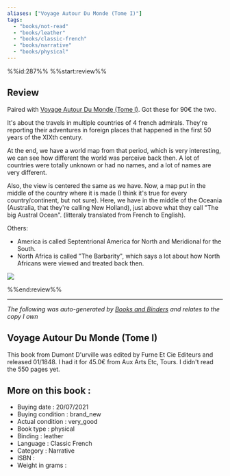 ```yaml
---
aliases: ["Voyage Autour Du Monde (Tome I)"] 
tags: 
  - "books/not-read" 
  - "books/leather" 
  - "books/classic-french"
  - "books/narrative"
  - "books/physical"
---
```

%%id:287%%
%%start:review%%

## Review
Paired with [Voyage Autour Du Monde (Tome I)](Voyage%20Autour%20Du%20Monde%20(Tome%20II)%20-%20Dumont%20D'urville.md). Got these for 90€ the two. 

It's about the travels in multiple countries of 4 french admirals. They're reporting their adventures in foreign places that happened in the first 50 years of the XIXth century. 

At the end, we have a world map from that period, which is very interesting, we can see how different the world was perceive back then. A lot of countries were totally unknown or had no names, and a lot of names are very different. 

Also, the view is centered the same as we have. Now, a map put in the middle of the country where it is made (I think it's true for every country/continent, but not sure). Here, we have in the middle of the Oceania (Australia, that they're calling New Holland), just above what they call "The big Austral Ocean". (litteraly translated from French to English). 

Others: 
- America is called Septentrional America for North and Meridional for the South. 
- North Africa is called "The Barbarity", which says a lot about how North Africans were viewed and treated back then. 

![](20210720_225137.jpg)

%%end:review%%

---
_The following was auto-generated by [Books and Binders](Books%20and%20Binders.md) and relates to the copy I own_
## Voyage Autour Du Monde (Tome I)
This book from Dumont D'urville was edited by Furne Et Cie Editeurs and released 01/1848. I had it for 45.0€ from Aux Arts Etc, Tours. I didn't read the 550 pages yet.

## More on this book :
- Buying date : 20/07/2021
- Buying condition : brand_new
- Actual condition : very_good
- Book type : physical
- Binding : leather
- Language : Classic French
- Category : Narrative
- ISBN : 
- Weight in grams : 
